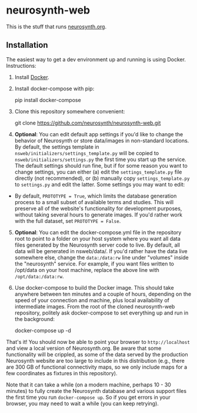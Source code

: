 
# neurosynth-web

This is the stuff that runs [neurosynth.org](https://neurosynth.org).

## Installation

The easiest way to get a dev environment up and running is using Docker. Instructions:

1. Install [Docker](https://www.docker.com/).
2. Install docker-compose with pip:

    pip install docker-compose

3. Clone this repository somewhere convenient:

    git clone https://github.com/neurosynth/neurosynth-web.git

4. **Optional**: You can edit default app settings if you'd like to change the behavior of Neurosynth or store data/images in non-standard locations. By default, the settings template in `nsweb/initializers/settings_template.py` will be copied to `nsweb/initializers/settings.py` the first time you start up the service. The default settings should run fine, but if for some reason you want to change settings, you can either (a) edit the `settings_template.py` file directly (not recommended), or (b) manually copy `settings_template.py` to `settings.py` and edit the latter. Some settings you may want to edit:

  * By default, `PROTOTYPE = True`, which limits the database generation process to a small subset of available terms and studies. This will preserve all of the website's functionality for development purposes, without taking several hours to generate images. If you'd rather work with the full dataset, set `PROTOTYPE = False`.

5. **Optional**: You can edit the docker-compose.yml file in the repository root to point to a folder on your host system where you want all data files generated by the Neurosynth server code to live. By default, all data will be generated in nsweb/data/. If you'd rather have the data live somewhere else, change the `data:/data:rw` line under "volumes" inside the "neurosynth" service. For example, if you want files written to /opt/data on your host machine, replace the above line with `/opt/data:/data:rw`.

6. Use docker-compose to build the Docker image. This should take anywhere between ten minutes and a couple of hours, depending on the speed of your connection and machine, plus local availability of intermediate images. From the root of the cloned neurosynth-web repository, politely ask docker-compose to set everything up and run in the background:

    docker-compose up -d

That's it! You should now be able to point your browser to `http://localhost` and view a local version of Neurosynth.org. Be aware that some functionality will be crippled, as some of the data served by the production Neurosynth website are too large to include in this distribution (e.g., there are 300 GB of functional connectivity maps, so we only include maps for a few coordinates as fixtures in this repository).

Note that it can take a while (on a modern machine, perhaps 10 - 30 minutes) to fully create the Neurosynth database and various support files the first time you run `docker-compose up`. So if you get errors in your browser, you may need to wait a while (you can keep retrying).

